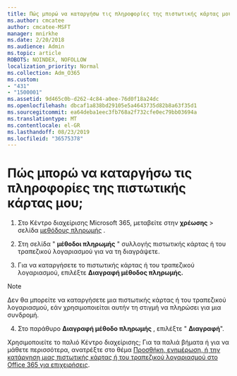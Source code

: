 ```yaml
---
title: Πώς μπορώ να καταργήσω τις πληροφορίες της πιστωτικής κάρτας μου;
ms.author: cmcatee
author: cmcatee-MSFT
manager: mnirkhe
ms.date: 2/20/2018
ms.audience: Admin
ms.topic: article
ROBOTS: NOINDEX, NOFOLLOW
localization_priority: Normal
ms.collection: Adm_O365
ms.custom:
- "431"
- "1500001"
ms.assetid: 9d465c0b-d262-4c84-a0ee-76d0f18a24dc
ms.openlocfilehash: dbcaf1a838bd29105e5a4643735d82b8a63f35d1
ms.sourcegitcommit: ea64deba1eec3fb768a2f732cfe0ec79bb03694a
ms.translationtype: MT
ms.contentlocale: el-GR
ms.lasthandoff: 08/23/2019
ms.locfileid: "36575378"
---
```

# <a name="how-do-i-remove-my-credit-card-information"></a>Πώς μπορώ να καταργήσω τις πληροφορίες της πιστωτικής κάρτας μου;

1. Στο Κέντρο διαχείρισης Microsoft 365, μεταβείτε στην **χρέωσης** \> σελίδα [μεθόδους πληρωμής](https://go.microsoft.com/fwlink/p/?linkid=2018806) .

2. Στη σελίδα " **μέθοδοι πληρωμής** " συλλογής πιστωτικής κάρτας ή του τραπεζικού λογαριασμού για να τη διαγράψετε.

3. Για να καταργήσετε το πιστωτικής κάρτας ή του τραπεζικού λογαριασμού, επιλέξτε **Διαγραφή μέθοδος πληρωμής.**

> [!NOTE]
> Δεν θα μπορείτε να καταργήσετε μια πιστωτικής κάρτας ή του τραπεζικού λογαριασμού, εάν χρησιμοποιείται αυτήν τη στιγμή να πληρώσει για μια συνδρομή.

4. Στο παράθυρο **Διαγραφή μέθοδο πληρωμής** , επιλέξτε " **Διαγραφή**".

Χρησιμοποιείτε το παλιό Κέντρο διαχείρισης; Για τα παλιά βήματα ή για να μάθετε περισσότερα, ανατρέξτε στο θέμα [Προσθήκη, ενημέρωση, ή την κατάργηση μιας πιστωτικής κάρτας ή του τραπεζικού λογαριασμού στο Office 365 για επιχειρήσεις](https://docs.microsoft.com/office365/admin/subscriptions-and-billing/add-update-or-remove-credit-card-or-bank-account).